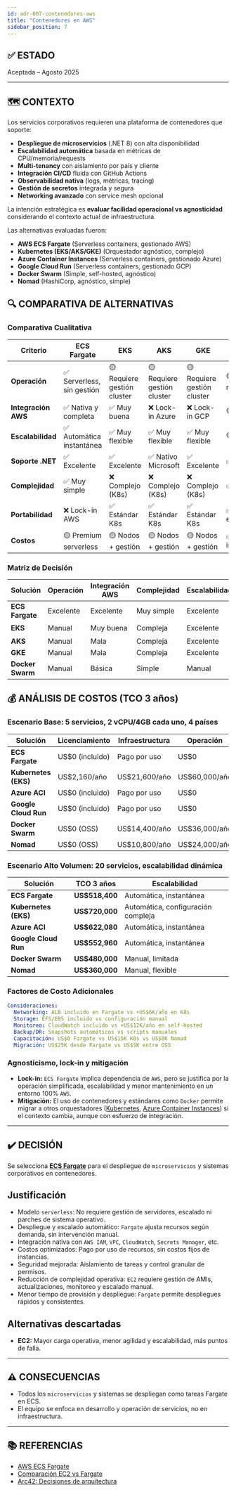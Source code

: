 ```yaml
---
id: adr-007-contenedores-aws
title: "Contenedores en AWS"
sidebar_position: 7
---
```


## ✅ ESTADO

Aceptada – Agosto 2025

---

## 🗺️ CONTEXTO

Los servicios corporativos requieren una plataforma de contenedores que soporte:

- **Despliegue de microservicios** (.NET 8) con alta disponibilidad
- **Escalabilidad automática** basada en métricas de CPU/memoria/requests
- **Multi-tenancy** con aislamiento por país y cliente
- **Integración CI/CD** fluida con GitHub Actions
- **Observabilidad nativa** (logs, métricas, tracing)
- **Gestión de secretos** integrada y segura
- **Networking avanzado** con service mesh opcional

La intención estratégica es **evaluar facilidad operacional vs agnosticidad** considerando el contexto actual de infraestructura.

Las alternativas evaluadas fueron:

- **AWS ECS Fargate** (Serverless containers, gestionado AWS)
- **Kubernetes (EKS/AKS/GKE)** (Orquestador agnóstico, complejo)
- **Azure Container Instances** (Serverless containers, gestionado Azure)
- **Google Cloud Run** (Serverless containers, gestionado GCP)
- **Docker Swarm** (Simple, self-hosted, agnóstico)
- **Nomad** (HashiCorp, agnóstico, simple)

## 🔍 COMPARATIVA DE ALTERNATIVAS

### Comparativa Cualitativa

| Criterio | ECS Fargate | EKS | AKS | GKE | Docker Swarm |
|----------|-------------|-----|-----|-----|-------------|
| **Operación** | ✅ Serverless, sin gestión | 🟡 Requiere gestión cluster | 🟡 Requiere gestión cluster | 🟡 Requiere gestión cluster | 🟡 Gestión manual |
| **Integración AWS** | ✅ Nativa y completa | ✅ Muy buena | ❌ Lock-in Azure | ❌ Lock-in GCP | 🟡 Básica |
| **Escalabilidad** | ✅ Automática instantánea | ✅ Muy flexible | ✅ Muy flexible | ✅ Muy flexible | 🟡 Manual |
| **Soporte .NET** | ✅ Excelente | ✅ Excelente | ✅ Nativo Microsoft | ✅ Excelente | ✅ Excelente |
| **Complejidad** | ✅ Muy simple | ❌ Complejo (K8s) | ❌ Complejo (K8s) | ❌ Complejo (K8s) | ✅ Simple |
| **Portabilidad** | ❌ Lock-in AWS | ✅ Estándar K8s | ✅ Estándar K8s | ✅ Estándar K8s | ✅ Docker estándar |
| **Costos** | 🟡 Premium serverless | 🟡 Nodos + gestión | 🟡 Nodos + gestión | 🟡 Nodos + gestión | ✅ Solo infraestructura |

### Matriz de Decisión

| Solución | Operación | Integración AWS | Complejidad | Escalabilidad | Recomendación |
|----------|-----------|-----------------|-------------|---------------|--------------|
| **ECS Fargate** | Excelente | Excelente | Muy simple | Excelente | ✅ **Seleccionada** |
| **EKS** | Manual | Muy buena | Compleja | Excelente | 🟡 Alternativa |
| **AKS** | Manual | Mala | Compleja | Excelente | ❌ Descartada |
| **GKE** | Manual | Mala | Compleja | Excelente | ❌ Descartada |
| **Docker Swarm** | Manual | Básica | Simple | Manual | ❌ Descartada |

## 💰 ANÁLISIS DE COSTOS (TCO 3 años)

### Escenario Base: 5 servicios, 2 vCPU/4GB cada uno, 4 países

| Solución | Licenciamiento | Infraestructura | Operación | TCO 3 años |
|----------|----------------|-----------------|-----------|------------|
| **ECS Fargate** | US$0 (incluido) | Pago por uso | US$0 | **US$129,600** |
| **Kubernetes (EKS)** | US$2,160/año | US$21,600/año | US$60,000/año | **US$251,280** |
| **Azure ACI** | US$0 (incluido) | Pago por uso | US$0 | **US$155,520** |
| **Google Cloud Run** | US$0 (incluido) | Pago por uso | US$0 | **US$138,240** |
| **Docker Swarm** | US$0 (OSS) | US$14,400/año | US$36,000/año | **US$151,200** |
| **Nomad** | US$0 (OSS) | US$10,800/año | US$24,000/año | **US$104,400** |

### Escenario Alto Volumen: 20 servicios, escalabilidad dinámica

| Solución | TCO 3 años | Escalabilidad |
|----------|------------|---------------|
| **ECS Fargate** | **US$518,400** | Automática, instantánea |
| **Kubernetes (EKS)** | **US$720,000** | Automática, configuración compleja |
| **Azure ACI** | **US$622,080** | Automática, instantánea |
| **Google Cloud Run** | **US$552,960** | Automática, instantánea |
| **Docker Swarm** | **US$480,000** | Manual, limitada |
| **Nomad** | **US$360,000** | Manual, flexible |

### Factores de Costo Adicionales

```yaml
Consideraciones:
  Networking: ALB incluido en Fargate vs +US$6K/año en K8s
  Storage: EFS/EBS incluido vs configuración manual
  Monitoreo: CloudWatch incluido vs +US$12K/año en self-hosted
  Backup/DR: Snapshots automáticos vs scripts manuales
  Capacitación: US$0 Fargate vs US$15K K8s vs US$8K Nomad
  Migración: US$25K desde Fargate vs US$5K entre OSS
```

### Agnosticismo, lock-in y mitigación

- **Lock-in:** `ECS Fargate` implica dependencia de `AWS`, pero se justifica por la operación simplificada, escalabilidad y menor mantenimiento en un entorno 100% `AWS`.
- **Mitigación:** El uso de contenedores y estándares como `Docker` permite migrar a otros orquestadores ([Kubernetes](https://kubernetes.io/), [Azure Container Instances](https://azure.microsoft.com/en-us/services/container-instances/)) si el contexto cambia, aunque con esfuerzo de integración.

---

## ✔️ DECISIÓN

Se selecciona **[ECS Fargate](https://aws.amazon.com/ecs/fargate/)** para el despliegue de `microservicios` y sistemas corporativos en contenedores.

## Justificación

- Modelo `serverless`: No requiere gestión de servidores, escalado ni parches de sistema operativo.
- Despliegue y escalado automático: `Fargate` ajusta recursos según demanda, sin intervención manual.
- Integración nativa con `AWS IAM`, `VPC`, `CloudWatch`, `Secrets Manager`, etc.
- Costos optimizados: Pago por uso de recursos, sin costos fijos de instancias.
- Seguridad mejorada: Aislamiento de tareas y control granular de permisos.
- Reducción de complejidad operativa: `EC2` requiere gestión de AMIs, actualizaciones, monitoreo y escalado manual.
- Menor tiempo de provisión y despliegue: `Fargate` permite despliegues rápidos y consistentes.

## Alternativas descartadas

- **EC2:** Mayor carga operativa, menor agilidad y escalabilidad, más puntos de falla.

---

## ⚠️ CONSECUENCIAS

- Todos los `microservicios` y sistemas se despliegan como tareas Fargate en ECS.
- El equipo se enfoca en desarrollo y operación de servicios, no en infraestructura.

---

## 📚 REFERENCIAS

- [AWS ECS Fargate](https://aws.amazon.com/fargate/)
- [Comparación EC2 vs Fargate](https://aws.amazon.com/blogs/containers/should-you-use-amazon-ecs-or-amazon-ec2/)
- [Arc42: Decisiones de arquitectura](https://arc42.org/decision/)
